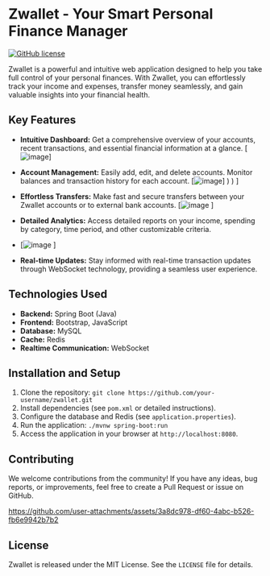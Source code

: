 # Zwallet - Your Smart Personal Finance Manager

[![GitHub license](https://img.shields.io/badge/license-MIT-blue.svg)](https://github.com/your-username/zwallet/blob/main/LICENSE)

Zwallet is a powerful and intuitive web application designed to help you take full control of your personal finances. With Zwallet, you can effortlessly track your income and expenses, transfer money seamlessly, and gain valuable insights into your financial health.

## Key Features

* **Intuitive Dashboard:** Get a comprehensive overview of your accounts, recent transactions, and essential financial information at a glance.
[![image](https://github.com/user-attachments/assets/8df95d70-6978-4d64-b337-6f98943bbcce)]
* **Account Management:** Easily add, edit, and delete accounts. Monitor balances and transaction history for each account.
[![image](https://github.com/user-attachments/assets/c1795b25-43ae-4d7e-949f-5ad5054bb5de)]
)
)
]
* **Effortless Transfers:** Make fast and secure transfers between your Zwallet accounts or to external bank accounts.
[![image](https://github.com/user-attachments/assets/cb5d21ba-be6d-4080-8726-32c894bd59ce)
]
* **Detailed Analytics:**  Access detailed reports on your income, spending by category, time period, and other customizable criteria.
* [![image](https://github.com/user-attachments/assets/7739224d-2b23-4d35-aa7f-10b7ac394928)
]

* **Real-time Updates:** Stay informed with real-time transaction updates through WebSocket technology, providing a seamless user experience.

## Technologies Used

* **Backend:** Spring Boot (Java)
* **Frontend:** Bootstrap, JavaScript
* **Database:** MySQL
* **Cache:** Redis
* **Realtime Communication:** WebSocket

## Installation and Setup

1. Clone the repository: `git clone https://github.com/your-username/zwallet.git`
2. Install dependencies (see `pom.xml` or detailed instructions).
3. Configure the database and Redis (see `application.properties`).
4. Run the application: `./mvnw spring-boot:run`
5. Access the application in your browser at `http://localhost:8080`.

## Contributing

We welcome contributions from the community! If you have any ideas, bug reports, or improvements, feel free to create a Pull Request or issue on GitHub.



https://github.com/user-attachments/assets/3a8dc978-df60-4abc-b526-fb6e9942b7b2



## License

Zwallet is released under the MIT License. See the `LICENSE` file for details.
